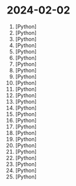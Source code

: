 # 2024-02-02

1. [](https://github.comundefined "fabric is an open-source framework for augmenting humans using AI.") [Python]
2. [](https://github.comundefined "16-bit CPU for Excel, and related files") [Python]
3. [](https://github.comundefined "Inference code for CodeLlama models") [Python]
4. [](https://github.comundefined "[NeurIPS'23 Oral] Visual Instruction Tuning (LLaVA) built towards GPT-4V level capabilities and beyond.") [Python]
5. [](https://github.comundefined "Open source platform for the machine learning lifecycle") [Python]
6. [](https://github.comundefined "Mixture-of-Experts for Large Vision-Language Models") [Python]
7. [](https://github.comundefined "[PREVIEW] Sample code for a simple web chat experience targeting chatGPT through AOAI.") [Python]
8. [](https://github.comundefined "OpenCompass is an LLM evaluation platform, supporting a wide range of models (InternLM2,GPT-4,LLaMa2, Qwen,GLM, Claude, etc) over 100+ datasets.") [Python]
9. [](https://github.comundefined "A high-throughput and memory-efficient inference and serving engine for LLMs") [Python]
10. [](https://github.comundefined "A Pythonic framework to simplify AI service building") [Python]
11. [](https://github.comundefined "Awesome multilingual OCR toolkits based on PaddlePaddle (practical ultra lightweight OCR system, support 80+ languages recognition, provide data annotation and synthesis tools, support training and deployment among server, mobile, embedded and IoT devices)") [Python]
12. [](https://github.comundefined "Prevent cloud misconfigurations and find vulnerabilities during build-time in infrastructure as code, container images and open source packages with Checkov by Bridgecrew.") [Python]
13. [](https://github.comundefined "Tensors and Dynamic neural networks in Python with strong GPU acceleration") [Python]
14. [](https://github.comundefined "Dense Retrieval and Retrieval-augmented LLMs") [Python]
15. [](https://github.comundefined "For releasing code related to compression methods for transformers, accompanying our publications") [Python]
16. [](https://github.comundefined "tiny vision language model") [Python]
17. [](https://github.comundefined "Ansible is a radically simple IT automation platform that makes your applications and systems easier to deploy and maintain. Automate everything from code deployment to network configuration to cloud management, in a language that approaches plain English, using SSH, with no agents to install on remote systems. https://docs.ansible.com.") [Python]
18. [](https://github.comundefined "SUPIR aims at developing Practical Algorithms for Photo-Realistic Image Restoration In the Wild") [Python]
19. [](https://github.comundefined "NeMo: a toolkit for conversational AI") [Python]
20. [](https://github.comundefined "Mobile-Agent: Autonomous Multi-Modal Mobile Device Agent with Visual Perception") [Python]
21. [](https://github.comundefined "🚂 12306 购票助手，支持集群，多账号，多任务购票以及 Web 页面管理") [Python]
22. [](https://github.comundefined "30 days of Python programming challenge is a step-by-step guide to learn the Python programming language in 30 days. This challenge may take more than100 days, follow your own pace. These videos may help too: https://www.youtube.com/channel/UC7PNRuno1rzYPb1xLa4yktw") [Python]
23. [](https://github.comundefined "InternLM-XComposer2 is a groundbreaking vision-language large model (VLLM) excelling in free-form text-image composition and comprehension.") [Python]
24. [](https://github.comundefined "🔮 SuperDuperDB: Bring AI to your database! Build, deploy and manage any AI application directly with your existing data infrastructure, without moving your data. Including streaming inference, scalable model training and vector search.") [Python]
25. [](https://github.comundefined "Comprehensive Python Cheatsheet") [Python]
